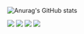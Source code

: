 ![Anurag's GitHub stats](https://github-readme-stats.vercel.app/api?username=Yoshito-4410&show_icons=true&theme=dracula&text_color=#ffb86c)

![](http://github-profile-summary-cards.vercel.app/api/cards/stats?username=Yoshito-4410&theme=dracula)
![](http://github-profile-summary-cards.vercel.app/api/cards/productive-time?username=Yoshito-4410&theme=dracula&utcOffset=8)
![](http://github-profile-summary-cards.vercel.app/api/cards/most-commit-language?username=Yoshito-4410&theme=dracula)
![](http://github-profile-summary-cards.vercel.app/api/cards/profile-details?username=Yoshito-4410&theme=dracula)
